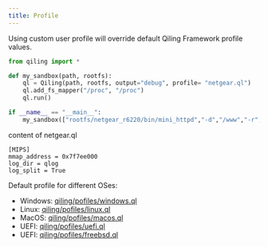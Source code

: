 ```yaml
---
title: Profile
---
```


Using custom user profile will override default Qiling Framework profile values.

```python
from qiling import *

def my_sandbox(path, rootfs):
    ql = Qiling(path, rootfs, output="debug", profile= "netgear.ql")
    ql.add_fs_mapper("/proc", "/proc")
    ql.run()

if __name__ == "__main__":
    my_sandbox(["rootfs/netgear_r6220/bin/mini_httpd","-d","/www","-r","NETGEAR R6220","-c","**.cgi","-t","300"], "rootfs/netgear_r6220")
```

content of netgear.ql
```
[MIPS]
mmap_address = 0x7f7ee000
log_dir = qlog
log_split = True
```

Default profile for different OSes:

- Windows: [qiling/pofiles/windows.ql](https://github.com/qilingframework/qiling/blob/dev/qiling/profiles/windows.ql)
- Linux: [qiling/pofiles/linux.ql](https://github.com/qilingframework/qiling/blob/dev/qiling/profiles/linux.ql)
- MacOS: [qiling/pofiles/macos.ql](https://github.com/qilingframework/qiling/blob/dev/qiling/profiles/macos.ql)
- UEFI: [qiling/pofiles/uefi.ql](https://github.com/qilingframework/qiling/blob/dev/qiling/profiles/uefi.ql)
- UEFI: [qiling/pofiles/freebsd.ql](https://github.com/qilingframework/qiling/blob/dev/qiling/profiles/freebsd.ql)
